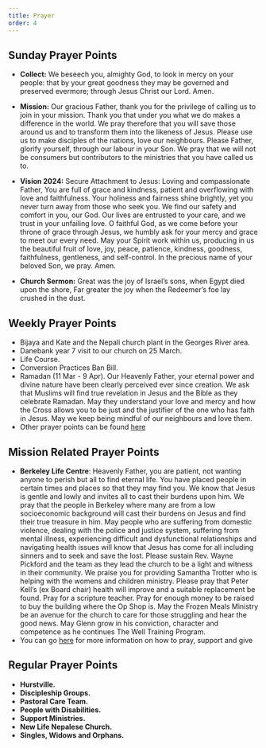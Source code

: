 ```yaml
---
title: Prayer
order: 4
---
```


## Sunday Prayer Points


  
- **Collect:** We beseech you, almighty God, to look in mercy on your people: that by your great goodness they may be governed and preserved evermore; through Jesus Christ our Lord. Amen.
- **Mission:** Our gracious Father, thank you for the privilege of calling us to join in your mission. Thank you that under you what we do makes a difference in the world. We pray therefore that you will save those around us and to transform them into the likeness of Jesus. Please use us to make disciples of the nations, love our neighbours. Please Father, glorify yourself, through our labour in your Son. We pray that we will not be consumers but contributors to the ministries that you have called us to. 
- **Vision 2024:** Secure Attachment to Jesus: Loving and compassionate Father, You are full of grace and kindness, patient and overflowing with love and faithfulness. Your holiness and fairness shine brightly, yet you never turn away from those who seek you. We find our safety and comfort in you, our God. Our lives are entrusted to your care, and we trust in your unfailing love. O faithful God, as we come before your throne of grace through Jesus, we humbly ask for your mercy and grace to meet our every need. May your Spirit work within us, producing in us the beautiful fruit of love, joy, peace, patience, kindness, goodness, faithfulness, gentleness, and self-control. In the precious name of your beloved Son, we pray. Amen.

- **Church Sermon:**
Great was the joy of Israel’s sons,
      when Egypt died upon the shore,
      Far greater the joy
      when the Redeemer’s foe lay crushed
      in the dust.






## Weekly Prayer Points
- Bijaya and Kate and the Nepali church plant in the Georges River area.
- Danebank year 7 visit to our church on 25 March. 
- Life Course. 
- Conversion Practices Ban Bill. 
- Ramadan (11 Mar - 9 Apr). Our Heavenly Father, your eternal power and divine nature have been clearly perceived ever since creation. We ask that Muslims will find true revelation in Jesus and the Bible as they celebrate Ramadan. May they understand your love and mercy and how the Cross allows you to be just and the justifier of the one who has faith in Jesus. May we keep being mindful of our neighbours and love them.
- Other prayer points can be found [here](https://stgeorgeshurstville.org.au/prayer)

## Mission Related Prayer Points

- **Berkeley Life Centre**: Heavenly Father, you are patient, not wanting anyone to perish but all to find eternal life. You have placed people in certain times and places so that they may find you. We know that Jesus is gentle and lowly and invites all to cast their burdens upon him. We pray that the people in Berkeley where many are from a low socioeconomic background will cast their burdens on Jesus and find their true treasure in him. May people who are suffering from domestic violence, dealing with the police and justice system, suffering from mental illness, experiencing difficult and dysfunctional relationships and navigating health issues will know that Jesus has come for all including sinners and to seek and save the lost. Please sustain Rev. Wayne Pickford and the team as they lead the church to be a light and witness in their community. We praise you for providing Samantha Trotter who is helping with the womens and children ministry. Please pray that Peter Kell’s (ex Board chair) health will improve and a suitable replacement be found. Pray for a scripture teacher. Pray for enough money to be raised to buy the building where the Op Shop is. May the Frozen Meals Ministry be an avenue for the church to care for those struggling and hear the good news. May Glenn grow in his conviction, character and competence as he continues The Well Training Program. 
- You can go [here](https://stgeorgeshurstville.org.au/mission-partners) for more information on how to pray, support and give

## Regular Prayer Points
- **Hurstville.**
- **Discipleship Groups.**
- **Pastoral Care Team.**
- **People with Disabilities.**
- **Support Ministries.**
- **New Life Nepalese Church.**
- **Singles, Widows and Orphans.**
